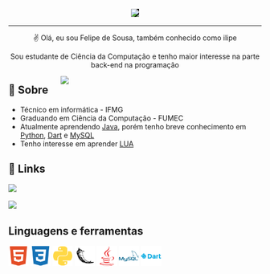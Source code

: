 <figure style='text-align:center;'>
<img src='https://i.imgur.com/8dtCaoI.png' style='background-color:#000' height='100' >
</figure>

<hr>

<p align='center'> ✌ Olá, eu sou Felipe de Sousa, também conhecido como ilipe </p>

<p align='center'>Sou estudante de Ciência da Computação e tenho maior interesse na parte back-end na programação </p>

<img src='https://media.tenor.com/5Y4VzsEwY8AAAAAC/gta-gta-sa.gif' align='right' width='400px'>

<h2>💼 Sobre</h2>
<ul>
<li>Técnico em informática - <a src='https://www.ifmg.edu.br/portal' target='_blank'>IFMG</a></li>
<li>Graduando em Ciência da Computação - <a src='https://www.fumec.br/' target='_blank'>FUMEC </a></li>
<li>Atualmente aprendendo <a href='https://www.java.com/pt-BR/'>Java</a>, porém tenho breve conhecimento em <a href='https://python.org'>Python</a>, <a href='https://dart.dev/'>Dart</a> e <a href='https://www.mysql.com/'>MySQL</a></li>
<li>Tenho interesse em aprender <a href='https://www.lua.org/'>LUA</a></li>
</ul>

<h2>🔗 Links</h2>
<a src='https://www.linkedin.com/in/felipe-sousa-mendes-gomes-ab74852b1/'><img src='https://img.shields.io/badge/linkedin-0A66C2?style=for-the-badge&logo=linkedin&logoColor=white'></a>

<a href='https://replit.com/@ilipe' height='30px'><img src='https://img.shields.io/badge/Replit-ilipe-orange' height='25'></a>

<h2>Linguagens e ferramentas</h2>
<a href='https://www.w3schools.com/html/'><img src='https://raw.githubusercontent.com/devicons/devicon/6910f0503efdd315c8f9b858234310c06e04d9c0/icons/html5/html5-plain.svg' height='40'></a> <a href='https://www.w3schools.com/css/'><img src='https://raw.githubusercontent.com/devicons/devicon/6910f0503efdd315c8f9b858234310c06e04d9c0/icons/css3/css3-plain.svg' height='40'></a> <a href='https://www.w3schools.com/python/'><img src='https://raw.githubusercontent.com/devicons/devicon/6910f0503efdd315c8f9b858234310c06e04d9c0/icons/python/python-plain.svg' height='40'></a> <a href='https://flask.palletsprojects.com/en/3.0.x/'><img src='https://raw.githubusercontent.com/devicons/devicon/6910f0503efdd315c8f9b858234310c06e04d9c0/icons/flask/flask-original.svg' height='40'></a> <a href='ttps://www.java.com/pt-BR/'><img src='https://raw.githubusercontent.com/devicons/devicon/6910f0503efdd315c8f9b858234310c06e04d9c0/icons/java/java-plain.svg' height='40'></a> <a href='https://www.mysql.com/'><img src='https://raw.githubusercontent.com/devicons/devicon/6910f0503efdd315c8f9b858234310c06e04d9c0/icons/mysql/mysql-plain-wordmark.svg' height='40'></a> <a href='https://dart.dev/'><img src='https://raw.githubusercontent.com/devicons/devicon/6910f0503efdd315c8f9b858234310c06e04d9c0/icons/dart/dart-plain-wordmark.svg' height='40'></a>
